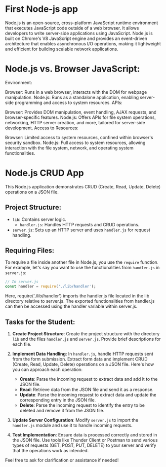 # First Node-js app

Node.js is an open-source, cross-platform JavaScript runtime environment that executes JavaScript code outside of a web browser. It allows developers to write server-side applications using JavaScript. Node.js is built on Chrome's V8 JavaScript engine and provides an event-driven architecture that enables asynchronous I/O operations, making it lightweight and efficient for building scalable network applications.

# Node.js vs. Browser JavaScript:

Environment:

Browser: Runs in a web browser, interacts with the DOM for webpage manipulation.
Node.js: Runs as a standalone application, enabling server-side programming and access to system resources.
APIs:

Browser: Provides DOM manipulation, event handling, AJAX requests, and browser-specific features.
Node.js: Offers APIs for file system operations, networking, HTTP server creation, and more, tailored for server-side development.
Access to Resources:

Browser: Limited access to system resources, confined within browser's security sandbox.
Node.js: Full access to system resources, allowing interaction with the file system, network, and operating system functionalities.



# Node.js CRUD App

This Node.js application demonstrates CRUD (Create, Read, Update, Delete) operations on a JSON file.

## Project Structure:


- `lib`: Contains server logic.
  - `handler.js`: Handles HTTP requests and CRUD operations.
- `server.js`: Sets up an HTTP server and uses `handler.js` for request handling.


## Requiring Files:

To require a file inside another file in Node.js, you use the `require` function. For example, let's say you want to use the functionalities from `handler.js` in `server.js`:

```javascript
// In server.js
const handler = require('./lib/handler');
```

Here, require('./lib/handler') imports the handler.js file located in the lib directory relative to server.js. The exported functionalities from handler.js can then be accessed using the handler variable within server.js.



## Tasks for the Student:

1. **Create Project Structure**:
   Create the project structure with the directory `lib` and the files `handler.js` and `server.js`. Provide brief descriptions for each file.

2. **Implement Data Handling**:
   In `handler.js`, handle HTTP requests sent from the form submission. Extract form data and implement CRUD (Create, Read, Update, Delete) operations on a JSON file. Here's how you can approach each operation:
   - **Create**: Parse the incoming request to extract data and add it to the JSON file.
   - **Read**: Retrieve data from the JSON file and send it as a response.
   - **Update**: Parse the incoming request to extract data and update the corresponding entry in the JSON file.
   - **Delete**: Parse the incoming request to identify the entry to be deleted and remove it from the JSON file.

3. **Update Server Configuration**:
   Modify `server.js` to import the `handler.js` module and use it to handle incoming requests.

4. **Test Implementation**:
   Ensure data is processed correctly and stored in the JSON file. Use tools like Thunder Client or Postman to send various types of requests (GET, POST, PUT, DELETE) to your server and verify that the operations work as intended.

Feel free to ask for clarification or assistance if needed!


